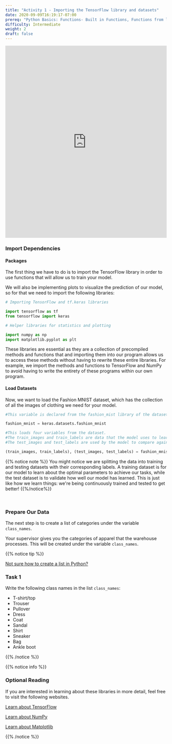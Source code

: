 ```yaml
---
title: "Activity 1 - Importing the TensorFlow library and datasets"
date: 2020-09-09T16:19:17-07:00
prereq: "Python Basics: Functions- Built in Functions, Functions from libraries; Data Types- Strings, Numbers, Reading from Console; Data Structures- Lists"
difficulty: Intermediate
weight: 2
draft: false
---
```



<iframe width="100%" height="600px" src="https://www.youtube.com/embed/OxDn2xDXWi4" frameborder="0" allow="accelerometer; autoplay; encrypted-media; gyroscope; picture-in-picture" allowfullscreen></iframe>

### Import Dependencies

#### Packages
The first thing we have to do is to import the TensorFlow library in order to use functions that will allow us to train your model.

We will also be implementing plots to visualize the prediction of our model, so for that we need to import the following libraries:

```python
# Importing TensorFlow and tf.keras libraries

import tensorflow as tf
from tensorflow import keras 

# Helper libraries for statistics and plotting

import numpy as np
import matplotlib.pyplot as plt 
```

These libraries are essential as they are a collection of precompiled methods and functions that and importing them into our program allows us to access these methods without having to rewrite these entire libraries. For example, we import the methods and functions to TensorFlow and NumPy to avoid having to write the entirety of these programs within our own program.

#### Load Datasets
Now, we want to load the Fashion MNIST dataset, which has the collection of all the images of clothing we need for your model. 

```python
#This variable is declared from the fashion_mist library of the datasets section

fashion_mnist = keras.datasets.fashion_mnist 
```

```python
#This loads four variables from the dataset. 
#The train_images and train_labels are data that the model uses to learn
#The test_images and test_labels are used by the model to compare against.

(train_images, train_labels), (test_images, test_labels) = fashion_mnist.load_data() 
```

{{% notice note %}}
You might notice we are splitting the data into training and testing datasets with their corresponding labels. A training dataset is for our model to learn about the optimal parameters to achieve our tasks, while the test dataset is to validate
how well our model has learned. This is just like how we learn things: we're being continuously trained and tested to get better!
{{%/notice%}}

<br>

### Prepare Our Data

The next step is to create a list of categories under the variable `class_names`. 

Your supervisor gives you the categories of apparel that the warehouse processes. This will be created under the variable `class_names`. 

{{% notice tip %}}

<a href="https://workshops.nuevofoundation.org/python-basics/data-structures/lists/" target="_blank">Not sure how to create a list in Python?</a>

### Task 1

Write the following class names in the list `class_names`:

- T-shirt/top
- Trouser
- Pullover
- Dress
- Coat
- Sandal
- Shirt
- Sneaker
- Bag
- Ankle boot

{{% /notice %}}

{{% notice info %}}
### Optional Reading

If you are interested in learning about these libraries in more detail, feel free to visit the following websites. 

<a href="https://www.tensorflow.org/overview" target="_blank">Learn about TensorFlow</a>

<a href="https://www.w3schools.com/python/numpy_intro.asp" target="_blank">Learn about NumPy</a>

<a href="https://matplotlib.org/" target="_blank">Learn about Matplotlib</a>

{{% /notice %}}
